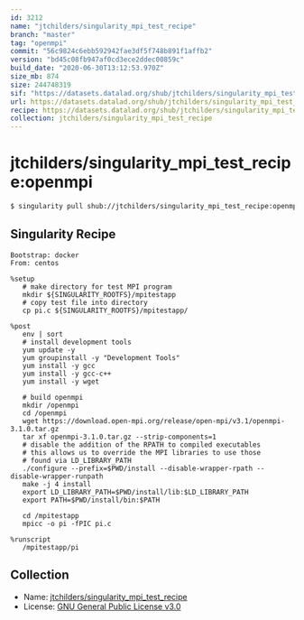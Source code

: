 ```yaml
---
id: 3212
name: "jtchilders/singularity_mpi_test_recipe"
branch: "master"
tag: "openmpi"
commit: "56c9824c6ebb592942fae3df5f748b891f1affb2"
version: "bd45c08fb947af0cd3ece2ddec00859c"
build_date: "2020-06-30T13:12:53.970Z"
size_mb: 874
size: 244748319
sif: "https://datasets.datalad.org/shub/jtchilders/singularity_mpi_test_recipe/openmpi/2020-06-30-56c9824c-bd45c08f/bd45c08fb947af0cd3ece2ddec00859c.simg"
url: https://datasets.datalad.org/shub/jtchilders/singularity_mpi_test_recipe/openmpi/2020-06-30-56c9824c-bd45c08f/
recipe: https://datasets.datalad.org/shub/jtchilders/singularity_mpi_test_recipe/openmpi/2020-06-30-56c9824c-bd45c08f/Singularity
collection: jtchilders/singularity_mpi_test_recipe
---
```


# jtchilders/singularity_mpi_test_recipe:openmpi

```bash
$ singularity pull shub://jtchilders/singularity_mpi_test_recipe:openmpi
```

## Singularity Recipe

```singularity
Bootstrap: docker
From: centos

%setup
   # make directory for test MPI program
   mkdir ${SINGULARITY_ROOTFS}/mpitestapp
   # copy test file into directory
   cp pi.c ${SINGULARITY_ROOTFS}/mpitestapp/

%post
   env | sort
   # install development tools
   yum update -y
   yum groupinstall -y "Development Tools"
   yum install -y gcc
   yum install -y gcc-c++
   yum install -y wget 

   # build openmpi
   mkdir /openmpi
   cd /openmpi
   wget https://download.open-mpi.org/release/open-mpi/v3.1/openmpi-3.1.0.tar.gz
   tar xf openmpi-3.1.0.tar.gz --strip-components=1
   # disable the addition of the RPATH to compiled executables
   # this allows us to override the MPI libraries to use those
   # found via LD_LIBRARY_PATH
   ./configure --prefix=$PWD/install --disable-wrapper-rpath --disable-wrapper-runpath
   make -j 4 install
   export LD_LIBRARY_PATH=$PWD/install/lib:$LD_LIBRARY_PATH
   export PATH=$PWD/install/bin:$PATH

   cd /mpitestapp
   mpicc -o pi -fPIC pi.c

%runscript
   /mpitestapp/pi
```

## Collection

 - Name: [jtchilders/singularity_mpi_test_recipe](https://github.com/jtchilders/singularity_mpi_test_recipe)
 - License: [GNU General Public License v3.0](https://api.github.com/licenses/gpl-3.0)

